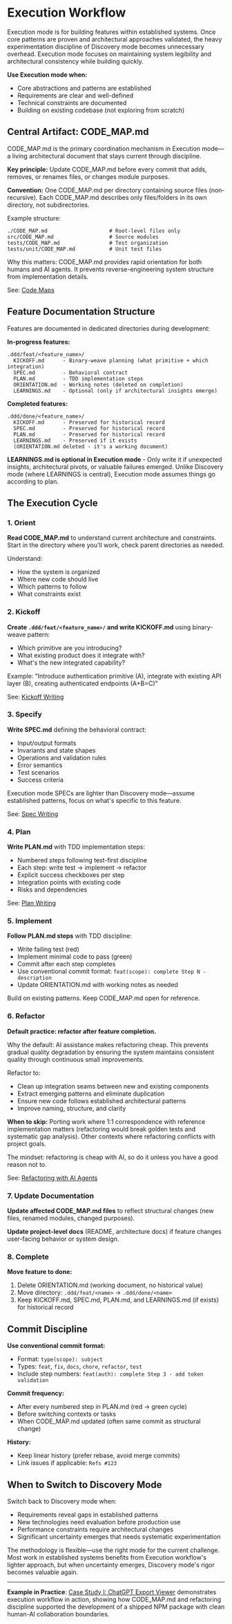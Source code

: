 # Execution Workflow

Execution mode is for building features within established systems. Once core patterns are proven and architectural approaches validated, the heavy experimentation discipline of Discovery mode becomes unnecessary overhead. Execution mode focuses on maintaining system legibility and architectural consistency while building quickly.

**Use Execution mode when:**
- Core abstractions and patterns are established
- Requirements are clear and well-defined
- Technical constraints are documented
- Building on existing codebase (not exploring from scratch)

## Central Artifact: CODE_MAP.md

CODE_MAP.md is the primary coordination mechanism in Execution mode—a living architectural document that stays current through discipline.

**Key principle:** Update CODE_MAP.md before every commit that adds, removes, or renames files, or changes module purposes.

**Convention:** One CODE_MAP.md per directory containing source files (non-recursive). Each CODE_MAP.md describes only files/folders in its own directory, not subdirectories.

Example structure:
```
./CODE_MAP.md                    # Root-level files only
src/CODE_MAP.md                  # Source modules
tests/CODE_MAP.md                # Test organization
tests/unit/CODE_MAP.md           # Unit test files
```

Why this matters: CODE_MAP.md provides rapid orientation for both humans and AI agents. It prevents reverse-engineering system structure from implementation details.

See: [Code Maps](./code-maps.md)

## Feature Documentation Structure

Features are documented in dedicated directories during development:

**In-progress features:**
```
.ddd/feat/<feature_name>/
  KICKOFF.md      - Binary-weave planning (what primitive + which integration)
  SPEC.md         - Behavioral contract
  PLAN.md         - TDD implementation steps
  ORIENTATION.md  - Working notes (deleted on completion)
  LEARNINGS.md    - Optional (only if architectural insights emerge)
```

**Completed features:**
```
.ddd/done/<feature_name>/
  KICKOFF.md      - Preserved for historical record
  SPEC.md         - Preserved for historical record
  PLAN.md         - Preserved for historical record
  LEARNINGS.md    - Preserved if it exists
  (ORIENTATION.md deleted - it's a working document)
```

**LEARNINGS.md is optional in Execution mode** - Only write it if unexpected insights, architectural pivots, or valuable failures emerged. Unlike Discovery mode (where LEARNINGS is central), Execution mode assumes things go according to plan.

## The Execution Cycle

### 1. Orient

**Read CODE_MAP.md** to understand current architecture and constraints. Start in the directory where you'll work, check parent directories as needed.

Understand:
- How the system is organized
- Where new code should live
- Which patterns to follow
- What constraints exist

### 2. Kickoff

**Create `.ddd/feat/<feature_name>/` and write KICKOFF.md** using binary-weave pattern:
- Which primitive are you introducing?
- What existing product does it integrate with?
- What's the new integrated capability?

Example: "Introduce authentication primitive (A), integrate with existing API layer (B), creating authenticated endpoints (A+B=C)"

See: [Kickoff Writing](../authoring/kickoff-writing.md)

### 3. Specify

**Write SPEC.md** defining the behavioral contract:
- Input/output formats
- Invariants and state shapes
- Operations and validation rules
- Error semantics
- Test scenarios
- Success criteria

Execution mode SPECs are lighter than Discovery mode—assume established patterns, focus on what's specific to this feature.

See: [Spec Writing](../authoring/spec-writing.md)

### 4. Plan

**Write PLAN.md** with TDD implementation steps:
- Numbered steps following test-first discipline
- Each step: write test → implement → refactor
- Explicit success checkboxes per step
- Integration points with existing code
- Risks and dependencies

See: [Plan Writing](../authoring/plan-writing.md)

### 5. Implement

**Follow PLAN.md steps** with TDD discipline:
- Write failing test (red)
- Implement minimal code to pass (green)
- Commit after each step completes
- Use conventional commit format: `feat(scope): complete Step N - description`
- Update ORIENTATION.md with working notes as needed

Build on existing patterns. Keep CODE_MAP.md open for reference.

### 6. Refactor

**Default practice: refactor after feature completion.**

Why the default: AI assistance makes refactoring cheap. This prevents gradual quality degradation by ensuring the system maintains consistent quality through continuous small improvements.

Refactor to:
- Clean up integration seams between new and existing components
- Extract emerging patterns and eliminate duplication
- Ensure new code follows established architectural patterns
- Improve naming, structure, and clarity

**When to skip:** Porting work where 1:1 correspondence with reference implementation matters (refactoring would break golden tests and systematic gap analysis). Other contexts where refactoring conflicts with project goals.

The mindset: refactoring is cheap with AI, so do it unless you have a good reason not to.

See: [Refactoring with AI Agents](./refactoring-with-ai.md)

### 7. Update Documentation

**Update affected CODE_MAP.md files** to reflect structural changes (new files, renamed modules, changed purposes).

**Update project-level docs** (README, architecture docs) if feature changes user-facing behavior or system design.

### 8. Complete

**Move feature to done:**
1. Delete ORIENTATION.md (working document, no historical value)
2. Move directory: `.ddd/feat/<name>` → `.ddd/done/<name>`
3. Keep KICKOFF.md, SPEC.md, PLAN.md, and LEARNINGS.md (if exists) for historical record

## Commit Discipline

**Use conventional commit format:**
- Format: `type(scope): subject`
- Types: `feat`, `fix`, `docs`, `chore`, `refactor`, `test`
- Include step numbers: `feat(auth): complete Step 3 - add token validation`

**Commit frequency:**
- After every numbered step in PLAN.md (red → green cycle)
- Before switching contexts or tasks
- When CODE_MAP.md updated (often same commit as structural change)

**History:**
- Keep linear history (prefer rebase, avoid merge commits)
- Link issues if applicable: `Refs #123`

## When to Switch to Discovery Mode

Switch back to Discovery mode when:
- Requirements reveal gaps in established patterns
- New technologies need evaluation before production use
- Performance constraints require architectural changes
- Significant uncertainty emerges that needs systematic experimentation

The methodology is flexible—use the right mode for the current challenge. Most work in established systems benefits from Execution workflow's lighter approach, but when uncertainty emerges, Discovery mode's rigor becomes valuable again.

---

**Example in Practice**: [Case Study I: ChatGPT Export Viewer](../patterns/chatgpt-export-viewer.md) demonstrates execution workflow in action, showing how CODE_MAP.md and refactoring discipline supported the development of a shipped NPM package with clean human-AI collaboration boundaries.
